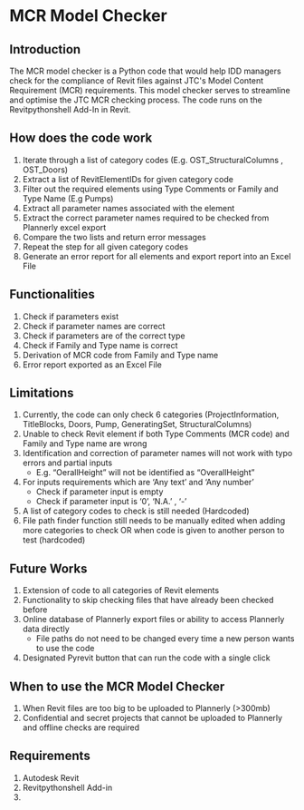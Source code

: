 # MCR Model Checker

## Introduction

The MCR model checker is a Python code that would help IDD managers check for the compliance of Revit files against JTC's Model Content Requirement (MCR) requirements. This model checker serves to streamline and optimise the JTC MCR checking process. The code runs on the Revitpythonshell Add-In in Revit. 

## How does the code work

1. Iterate through a list of category codes (E.g. OST_StructuralColumns , OST_Doors)
2. Extract a list of RevitElementIDs for given category code
3. Filter out the required elements using Type Comments or Family and Type Name (E.g Pumps)
4. Extract all parameter names associated with the element
5. Extract the correct parameter names required to be checked from Plannerly excel export
6. Compare the two lists and return error messages
7. Repeat the step for all given category codes
8. Generate an error report for all elements and export report into an Excel File

## Functionalities

1. Check if parameters exist
2. Check if parameter names are correct
3. Check if parameters are of the correct type
4. Check if Family and Type name is correct
5. Derivation of MCR code from Family and Type name
6. Error report exported as an Excel File

## Limitations

1. Currently, the code can only check 6 categories (ProjectInformation, TitleBlocks, Doors, Pump, GeneratingSet, StructuralColumns)
2. Unable to check Revit element if both Type Comments (MCR code) and Family and Type name are wrong
3. Identification and correction of parameter names will not work with typo errors and partial inputs
   - E.g. “OerallHeight” will not be identified as “OverallHeight”
4. For inputs requirements which are ‘Any text’ and ‘Any number’
   - Check if parameter input is empty 
   - Check if parameter input is ‘0’, ‘N.A.’ , ‘-’
5. A list of category codes to check is still needed (Hardcoded)
6. File path finder function still needs to be manually edited when adding more categories to check OR when code is given to another person to test (hardcoded)

## Future Works
1. Extension of code to all categories of Revit elements
2. Functionality to skip checking files that have already been checked before
3. Online database of Plannerly export files or ability to access Plannerly data directly 
   - File paths do not need to be changed every time a new person wants to use the code
4. Designated Pyrevit button that can run the code with a single click 

## When to use the MCR Model Checker
1. When Revit files are too big to be uploaded to Plannerly (>300mb)
2. Confidential and secret projects that cannot be uploaded to Plannerly and offline checks are required  

## Requirements

1. Autodesk Revit  
2. Revitpythonshell Add-in
3. 

 
